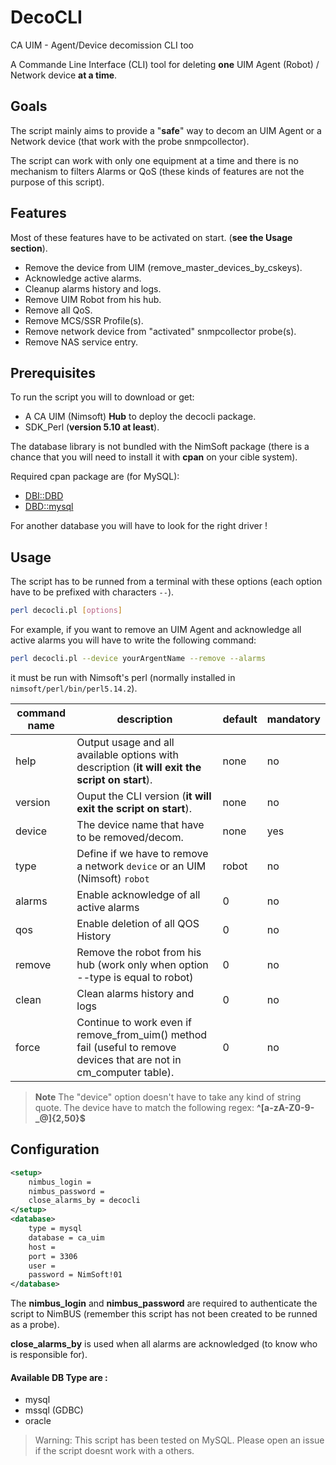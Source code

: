 # DecoCLI
CA UIM - Agent/Device decomission CLI too

A Commande Line Interface (CLI) tool for deleting **one** UIM Agent (Robot) / Network device **at a time**.

## Goals

The script mainly aims to provide a "**safe**" way to decom an UIM Agent or a Network device (that work with the probe snmpcollector).

The script can work with only one equipment at a time and there is no mechanism to filters Alarms or QoS (these kinds of features are not the purpose of this script).

## Features

Most of these features have to be activated on start. (**see the Usage section**).

- Remove the device from UIM (remove_master_devices_by_cskeys).
- Acknowledge active alarms.
- Cleanup alarms history and logs.
- Remove UIM Robot from his hub.
- Remove all QoS.
- Remove MCS/SSR Profile(s).
- Remove network device from "activated" snmpcollector probe(s).
- Remove NAS service entry.

## Prerequisites

To run the script you will to download or get:

- A CA UIM (Nimsoft) **Hub** to deploy the decocli package.
- SDK_Perl (**version 5.10 at least**).

The database library is not bundled with the NimSoft package (there is a chance that you will need to install it with **cpan** on your cible system).

Required cpan package are (for MySQL): 

- [DBI::DBD](http://search.cpan.org/dist/DBI/lib/DBI/DBD.pm)
- [DBD::mysql](http://search.cpan.org/~capttofu/DBD-mysql-4.046/lib/DBD/mysql.pm)

For another database you will have to look for the right driver !

## Usage

The script has to be runned from a terminal with these options (each option have to be prefixed with characters `--`).

```bash
perl decocli.pl [options]
```

For example, if you want to remove an UIM Agent and acknowledge all active alarms you will have to write the following command:

```bash
perl decocli.pl --device yourArgentName --remove --alarms
```

it must be run with Nimsoft's perl (normally installed in `nimsoft/perl/bin/perl5.14.2`).

| command name | description | default | mandatory |
| --- | --- | --- | --- |
| help | Output usage and all available options with description (**it will exit the script on start**). | none | no |
| version | Ouput the CLI version (**it will exit the script on start**). | none | no |
| device | The device name that have to be removed/decom. | none | yes |
| type | Define if we have to remove a network `device` or an UIM (Nimsoft) `robot` | robot | no |
| alarms | Enable acknowledge of all active alarms | 0 | no |
| qos | Enable deletion of all QOS History | 0 | no |
| remove | Remove the robot from his hub (work only when option --type is equal to robot) | 0 | no |
| clean | Clean alarms history and logs | 0 | no |
| force | Continue to work even if remove_from_uim() method fail (useful to remove devices that are not in cm_computer table). | 0 | no |

> **Note** The "device" option doesn't have to take any kind of string quote. The device have to match the following regex: **^[a-zA-Z0-9-_@]{2,50}$**

## Configuration

```xml
<setup>
    nimbus_login =
    nimbus_password = 
    close_alarms_by = decocli
</setup>
<database>
    type = mysql
    database = ca_uim
    host = 
    port = 3306
    user = 
    password = NimSoft!01
</database>
```

The **nimbus_login** and **nimbus_password** are required to authenticate the script to NimBUS (remember this script has not been created to be runned as a probe).

**close_alarms_by** is used when all alarms are acknowledged (to know who is responsible for).

#### Available DB Type are :

- mysql
- mssql (GDBC)
- oracle

> Warning: This script has been tested on MySQL. Please open an issue if the script doesnt work with a others.
